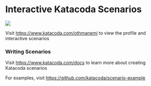# Interactive Katacoda Scenarios

[![](http://shields.katacoda.com/katacoda/othmanemi/count.svg)](https://www.katacoda.com/othmanemi "Get your profile on Katacoda.com")

Visit https://www.katacoda.com/othmanemi to view the profile and interactive scenarios

### Writing Scenarios
Visit https://www.katacoda.com/docs to learn more about creating Katacoda scenarios

For examples, visit https://github.com/katacoda/scenario-example
